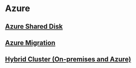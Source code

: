 # Azure
## [Azure Shared Disk](Shared_Disk/Shared%20Disk.md)
## [Azure Migration](Azure_Migration/Azure%20Migration.md)
## [Hybrid Cluster (On-premises and Azure)](Hybrid_Cluster_(On-premises%20and%20Azure)/Hybrid_Cluster_(On-premises%20and%20Azure).md)
